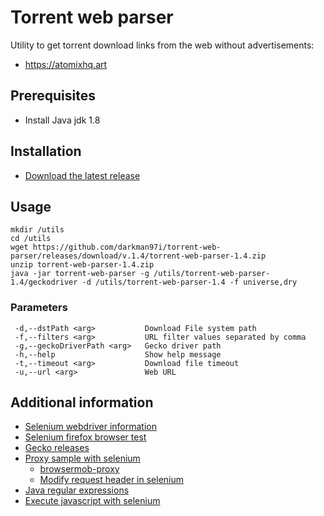 # Torrent web parser
Utility to get torrent download links from the web without advertisements:
* https://atomixhq.art

## Prerequisites
* Install Java jdk 1.8

## Installation
* [Download the latest release](https://github.com/darkman97i/torrent-web-parser/releases/)

## Usage
```
mkdir /utils
cd /utils
wget https://github.com/darkman97i/torrent-web-parser/releases/download/v.1.4/torrent-web-parser-1.4.zip
unzip torrent-web-parser-1.4.zip
java -jar torrent-web-parser -g /utils/torrent-web-parser-1.4/geckodriver -d /utils/torrent-web-parser-1.4 -f universe,dry
```

### Parameters
```
 -d,--dstPath <arg>           Download File system path
 -f,--filters <arg>           URL filter values separated by comma
 -g,--geckoDriverPath <arg>   Gecko driver path
 -h,--help                    Show help message
 -t,--timeout <arg>           Download file timeout
 -u,--url <arg>               Web URL
```

## Additional information
* [Selenium webdriver information](https://www.javatpoint.com/selenium-webdriver)
* [Selenium firefox browser test](https://www.javatpoint.com/selenium-webdriver-running-test-on-firefox-browser-gecko-driver)
* [Gecko releases](https://github.com/mozilla/geckodriver/releases)
* [Proxy sample with selenium](https://www.swtestacademy.com/browsermob-proxy-selenium-java/)
  * [browsermob-proxy](https://github.com/lightbody/browsermob-proxy)
  * [Modify request header in selenium](https://sqa.stackexchange.com/questions/37227/how-to-modify-http-request-header-in-selenium-webdriver-with-java)
* [Java regular expressions](https://www.vogella.com/tutorials/JavaRegularExpressions/article.html)
* [Execute javascript with selenium](https://www.guru99.com/execute-javascript-selenium-webdriver.html)
